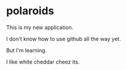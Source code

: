 polaroids
=========

This is my new application.

I don't know how to use github all the way yet.

But I'm learning.

I like white cheddar cheez its.